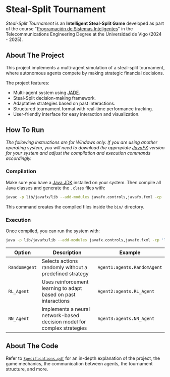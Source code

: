 # Steal-Split Tournament
_Steal-Split Tournament_ is an **Intelligent Steal-Split Game** developed as part of the course "[Programación de Sistemas Inteligentes](secretaria.uvigo.gal/docnet-nuevo/guia_docent/?centre=305&ensenyament=V05G301V01&assignatura=V05G301V01403&any_academic=2024_25)" in the Telecommunications Engineering Degree at the Universidad de Vigo (2024 - 2025).

## About The Project
This project implements a multi-agent simulation of a steal-split tournament, where autonomous agents compete by making strategic financial decisions.

The project features:
- Multi-agent system using [JADE](https://jade-project.gitlab.io).
- Steal-Split decision-making framework.
- Adaptative strategies based on past interactions.
- Structured tournament format with real-time performance tracking.
- User-friendly interface for easy interaction and visualization.

## How To Run
*The following instructions are for Windows only. If you are using another operating system, you will need to download the appropiate [JavaFX](https://gluonhq.com/products/javafx/) version for your system and adjust the compilation and execution commands accordingly.*

### Compilation
Make sure you have a [Java JDK](https://www.oracle.com/java/technologies/downloads/) installed on your system. Then compile all Java classes and generate the `.class` files with:
```bash
javac -p lib/javafx/lib --add-modules javafx.controls,javafx.fxml -cp 'lib/jade.jar;lib/javafx/lib' -d bin src/*.java src/agents/*.java
```
This command creates the compiled files inside the `bin/` directory.

### Execution
Once compiled, you can run the system with:
```bash
java -p lib/javafx/lib --add-modules javafx.controls,javafx.fxml -cp 'lib/jade.jar;bin;src/resources' jade.Boot -agents 'MainAgent:MainAgent[;Agent1:agents.Agent1Class[;Agent2:agents.Agent2Class[;...]]]'
```
| Option | Description | Example |
|--------|-------------|---------|
| `RandomAgent` | Selects actions randomly without a predefined strategy | `Agent1:agents.RandomAgent` |
| `RL_Agent` | Uses reinforcement learning to adapt based on past interactions | `Agent2:agents.RL_Agent` |
| `NN_Agent` | Implements a neural network-based decision model for complex strategies | `Agent3:agents.NN_Agent` |

## About The Code
Refer to [`Specifications.pdf`](docs/Specifications.pdf) for an in-depth explanation of the project, the game mechanics, the communication between agents, the tournament structure, and more.
